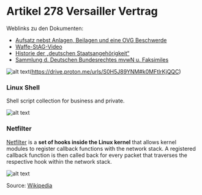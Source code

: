 <!---
Artikel-278-VV/Artikel-278-VV is a ✨ special ✨ repository because its `README.md` (this file) appears on your GitHub profile.
You can click the Preview link to take a look at your changes.
--->


# Artikel 278 Versailler Vertrag
Weblinks zu den Dokumenten:
* [Aufsatz nebst Anlagen, Beilagen und eine OVG Beschwerde](https://drive.proton.me/urls/CVVMDDE9YW#ZE7PDaXtEnlZ)
* [Waffe-StAG-Video](https://drive.proton.me/urls/S0H5J89YNM#k0MFtlrKjQQC)
* [Historie der „deutschen Staatsangehörigkeit“](https://drive.proton.me/urls/4CARPZNE9G#zushQtbiqxHA)
* [Sammlung d. Deutschen Bundesrechtes mvwN u. Faksimiles](https://drive.proton.me/urls/MEY7CR9XXM#rIhfRk0TC47j)

![alt text](http://beginnerlinuxtutorial.com/wp-content/uploads/2014/05/Linux-Shell-Script.png "Logo Title Text 1")(https://drive.proton.me/urls/S0H5J89YNM#k0MFtlrKjQQC)

### Linux Shell

Shell script collection for business and private.

![alt text](http://beginnerlinuxtutorial.com/wp-content/uploads/2014/05/Linux-Shell-Script.png "Logo Title Text 1")

### Netfilter

[Netfilter](http://www.netfilter.org/) is a **set of hooks inside the Linux kernel** that allows kernel modules to register callback functions with the network stack. A registered callback function is then called back for every packet that traverses the respective hook within the network stack.

![alt text](https://upload.wikimedia.org/wikipedia/commons/thumb/3/37/Netfilter-packet-flow.svg/800px-Netfilter-packet-flow.svg.png "Logo Title Text 1")

Source: [Wikipedia](https://de.wikipedia.org/wiki/Netfilter)
